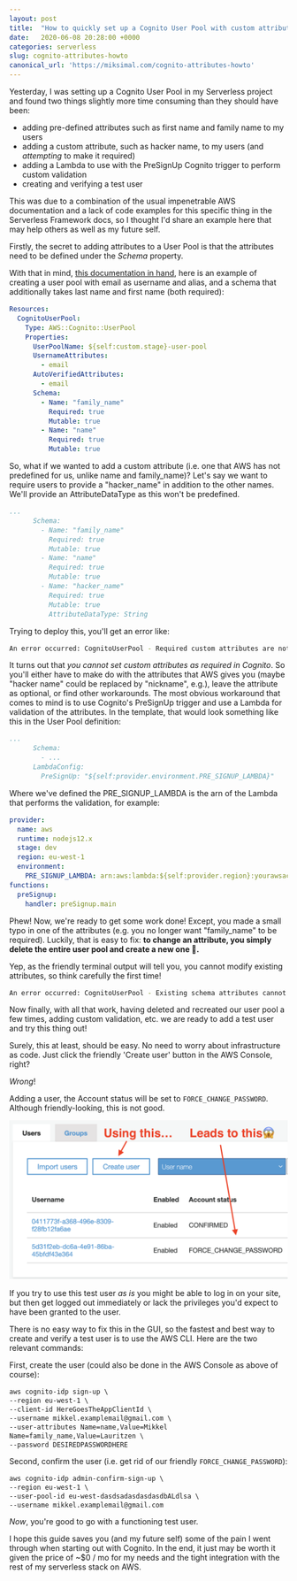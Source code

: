 ```yaml
---
layout: post
title:  "How to quickly set up a Cognito User Pool with custom attributes in the Serverless Framework and create a test user"
date:   2020-06-08 20:28:00 +0000
categories: serverless
slug: cognito-attributes-howto
canonical_url: 'https://miksimal.com/cognito-attributes-howto'
---
```


Yesterday, I was setting up a Cognito User Pool in my Serverless project and found two things slightly more time consuming than they should have been:
+ adding pre-defined attributes such as first name and family name to my users
+ adding a custom attribute, such as hacker name, to my users (and *attempting* to make it required)
+ adding a Lambda to use with the PreSignUp Cognito trigger to perform custom validation
+ creating and verifying a test user

This was due to a combination of the usual impenetrable AWS documentation and a lack of code examples for this specific thing in the Serverless Framework docs, so I thought I'd share an example here that may help others as well as my future self.

Firstly, the secret to adding attributes to a User Pool is that the attributes need to be defined under the *Schema* property.

With that in mind, <a href="https://docs.aws.amazon.com/AWSCloudFormation/latest/UserGuide/aws-resource-cognito-userpool.html" target="_blank">this documentation in hand</a>, here is an example of creating a user pool with email as username and alias, and a schema that additionally takes last name and first name (both required):

``` yaml
Resources:
  CognitoUserPool:
    Type: AWS::Cognito::UserPool
    Properties:
      UserPoolName: ${self:custom.stage}-user-pool
      UsernameAttributes:
        - email
      AutoVerifiedAttributes:
        - email
      Schema:
        - Name: "family_name"
          Required: true
          Mutable: true
        - Name: "name"
          Required: true
          Mutable: true
```

So, what if we wanted to add a custom attribute (i.e. one that AWS has not predefined for us, unlike name and family_name)? Let's say we want to require users to provide a "hacker_name" in addition to the other names. We'll provide an AttributeDataType as this won't be predefined.

``` yaml
...
      Schema:
        - Name: "family_name"
          Required: true
          Mutable: true
        - Name: "name"
          Required: true
          Mutable: true
        - Name: "hacker_name"
          Required: true
          Mutable: true
          AttributeDataType: String
```
Trying to deploy this, you'll get an error like:

``` bash
An error occurred: CognitoUserPool - Required custom attributes are not supported currently.
```

It turns out that *you cannot set custom attributes as required in Cognito*. So you'll either have to make do with the attributes that AWS gives you (maybe "hacker name" could be replaced by "nickname", e.g.), leave the attribute as optional, or find other workarounds. The most obvious workaround that comes to mind is to use Cognito's PreSignUp trigger and use a Lambda for validation of the attributes. In the template, that would look something like this in the User Pool definition:

``` yaml
...
      Schema:
        - ...
      LambdaConfig:
        PreSignUp: "${self:provider.environment.PRE_SIGNUP_LAMBDA}"
```

Where we've defined the PRE_SIGNUP_LAMBDA is the arn of the Lambda that performs the validation, for example:
``` yaml
provider:
  name: aws
  runtime: nodejs12.x
  stage: dev
  region: eu-west-1
  environment:
    PRE_SIGNUP_LAMBDA: arn:aws:lambda:${self:provider.region}:yourawsaccountnumbergoeshere:function:${self:service}-${self:provider.stage}-preSignup
functions:
  preSignup:
    handler: preSignup.main
```

Phew! Now, we're ready to get some work done! Except, you made a small typo in one of the attributes (e.g. you no longer want "family_name" to be required). Luckily, that is easy to fix: **to change an attribute, you simply delete the entire user pool and create a new one 🤯.**

Yep, as the friendly terminal output will tell you, you cannot modify existing attributes, so think carefully the first time!
``` bash
An error occurred: CognitoUserPool - Existing schema attributes cannot be modified or deleted.
```

Now finally, with all that work, having deleted and recreated our user pool a few times, adding custom validation, etc. we are ready to add a test user and try this thing out!

Surely, this at least, should be easy. No need to worry about infrastructure as code. Just click the friendly 'Create user' button in the AWS Console, right?

*Wrong*!

Adding a user, the Account status will be set to `FORCE_CHANGE_PASSWORD`. Although friendly-looking, this is not good.

![Adding a User in the AWS Console, they'll have a "FORCE_CHANGE_PASSWORD" account status](/assets/cognitoForceChangePassword.png)

If you try to use this test user *as is* you might be able to log in on your site, but then get logged out immediately or lack the privileges you'd expect to have been granted to the user.

There is no easy way to fix this in the GUI, so the fastest and best way to create and verify a test user is to use the AWS CLI. Here are the two relevant commands:

First, create the user (could also be done in the AWS Console as above of course):
```
aws cognito-idp sign-up \
--region eu-west-1 \
--client-id HereGoesTheAppClientId \
--username mikkel.examplemail@gmail.com \
--user-attributes Name=name,Value=Mikkel Name=family_name,Value=Lauritzen \
--password DESIREDPASSWORDHERE
```

Second, confirm the user (i.e. get rid of our friendly `FORCE_CHANGE_PASSWORD`):
```
aws cognito-idp admin-confirm-sign-up \
--region eu-west-1 \
--user-pool-id eu-west-dasdsadasdasdasdbALdlsa \
--username mikkel.examplemail@gmail.com
```

*Now*, you're good to go with a functioning test user.



I hope this guide saves you (and my future self) some of the pain I went through when starting out with Cognito. In the end, it just may be worth it given the price of ~$0 / mo for my needs and the tight integration with the rest of my serverless stack on AWS.
